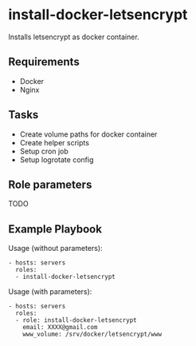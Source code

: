 install-docker-letsencrypt
==========================

Installs letsencrypt as docker container.

Requirements
------------

* Docker
* Nginx

Tasks
-----

* Create volume paths for docker container
* Create helper scripts
* Setup cron job
* Setup logrotate config

Role parameters
--------------

TODO

Example Playbook
----------------

Usage (without parameters):

    - hosts: servers
      roles:
      - install-docker-letsencrypt

Usage (with parameters):

    - hosts: servers
      roles:
      - role: install-docker-letsencrypt
        email: XXXX@gmail.com
        www_volume: /srv/docker/letsencrypt/www

